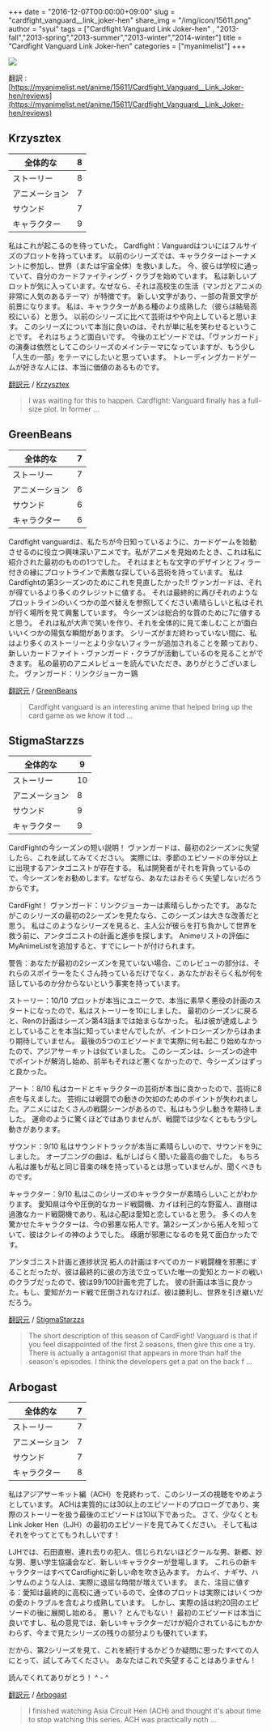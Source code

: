 +++
date = "2016-12-07T00:00:00+09:00"
slug = "cardfight_vanguard__link_joker-hen"
share_img = "/img/icon/15611.png"
author = "syui"
tags = ["Cardfight Vanguard Link Joker-hen" , "2013-fall","2013-spring","2013-summer","2013-winter","2014-winter"]
title = "Cardfight Vanguard Link Joker-hen"
categories = ["myanimelist"]
+++

![](https://myanimelist.cdn-dena.com/images/anime/3/44566.jpg)


<!--more-->

翻訳 : [https://myanimelist.net/anime/15611/Cardfight_Vanguard__Link_Joker-hen/reviews](https://myanimelist.net/anime/15611/Cardfight_Vanguard__Link_Joker-hen/reviews)


## Krzysztex



全体的な|  8
--- | ---
ストーリー|  8
アニメーション|  7
サウンド|  7
キャラクター|  9

私はこれが起こるのを待っていた。  Cardfight：Vanguardはついにはフルサイズのプロットを持っています。
以前のシリーズでは、キャラクターはトーナメントに参加し、世界（または宇宙全体）を救いました。 今、彼らは学校に通っていて、自分のカードファイティング・クラブを始めています。
私は新しいプロットが気に入っています。なぜなら、それは高校生の生活（マンガとアニメの非常に人気のあるテーマ）が特徴です。 新しい文字があり、一部の背景文字が前景になります。 私は、キャラクターがある種のより成熟した（彼らは結局高校にいる）と思う。
以前のシリーズに比べて芸術はやや向上していると思います。
このシリーズについて本当に良いのは、それが単に私を笑わせるということです。 それはちょうど面白いです。
今後のエピソードでは、「ヴァンガード」の演奏は依然としてこのシリーズのメインテーマになっていますが、もう少し「人生の一部」をテーマにしたいと思っています。
トレーディングカードゲームが好きな人には、本当に価値のあるものです。

[翻訳元](https://myanimelist.net/reviews.php?id=86519) / [Krzysztex](https://myanimelist.net/profile/Krzysztex/reviews)


> I was waiting for this to happen. Cardfight: Vanguard finally has a full-size plot.  In former  ...

## GreenBeans



全体的な|  7
--- | ---
ストーリー|  7
アニメーション|  6
サウンド|  6
キャラクター|  6

Cardfight vanguardは、私たちが今日知っているように、カードゲームを始動させるのに役立つ興味深いアニメです。私がアニメを見始めたとき、これは私に紹介された最初のものの1つでした。 それはまともな文字のデザインとフィラー付きの縁にプロットラインで素敵な探している芸術を持っています。 私はCardfightの第3シーズンのためにこれを見直したかった!! ヴァンガードは、それが得ているより多くのクレジットに値する。 それは最終的に再びそれのようなプロットラインのいくつかの並べ替えを参照してください素晴らしいと私はそれが行く場所を見て興奮しています。 今シーズンは総合的な質のために7に値すると思う。 それは私が大声で笑いを作り、それを全体的に見て楽しむことが面白いいくつかの陽気な瞬間があります。 シリーズがまだ終わっていない間に、私はより多くのストーリーとより少ないフィラーが追加されることを願っており、新しいカードファイト・ヴァンガード・クラブが活動しているのを見ることができます。 私の最初のアニメレビューを読んでいただき、ありがとうございました。 ヴァンガード：リンクジョーカー鶏

[翻訳元](https://myanimelist.net/reviews.php?id=93447) / [GreenBeans](https://myanimelist.net/profile/GreenBeans/reviews)


> Cardfight vanguard is an interesting anime that helped bring up the card game as we know it tod ...

## StigmaStarzzs



全体的な|  9
--- | ---
ストーリー|  10
アニメーション|  8
サウンド|  9
キャラクター|  9

CardFightの今シーズンの短い説明！ ヴァンガードは、最初の2シーズンに失望したら、これを試してみてください。 実際には、季節のエピソードの半分以上に出現するアンタゴニストが存在する。 私は開発者がそれを背負っているので、今シーズンをお勧めします。なぜなら、あなたはおそらく失望しないだろうからです。

CardFight！ ヴァンガード：リンクジョーカーは素晴らしかったです。 あなたがこのシリーズの最初の2シーズンを見たなら、このシーズンは大きな改善だと思う。 私はこのようなシリーズを見ると、主人公が彼らを打ち負かして世界を救う前に、アンタゴニストの計画と進歩を探します。  Animeリストの評価にMyAnimeListを追加すると、すでにレートが付けられます。

警告：あなたが最初の2シーズンを見ていない場合、このレビューの部分は、それらのスポイラーをたくさん持っているだけでなく、あなたがおそらく私が何を話しているのか分からないという事実を持っています。

ストーリー：10/10
プロットが本当にユニークで、本当に素早く悪役の計画のスタートになったので、私はストーリーを10にしました。 最初のシーズンに戻ると、Renの計画はシーズン第43話までは始まらなかった。 私は彼が達成しようとしていることを本当に知っていませんでしたが、イントロシーズンからはあまり期待していません。 最後の5つのエピソードまで実際に何も起こり始めなかったので、アジアサーキットは似ていました。 このシーズンは、シーズンの途中でポイントが解消し始め、前半もそれほど悪くなかったので、今シーズンはずっと良かった。

アート：8/10
私はカードとキャラクターの芸術が本当に良かったので、芸術に8点を与えました。 芸術には戦闘での動きの欠如のためのポイントが失われました。アニメにはたくさんの戦闘シーンがあるので、私はもう少し動きを期待しました。 運命のように驚くほどではありませんが、戦闘では少なくとももう少し動きがあります。

サウンド：9/10
私はサウンドトラックが本当に素晴らしいので、サウンドを9にしました。 オープニングの曲は、私がしばらく聞いた最高の曲でした。 もちろん私は誰もが私と同じ音楽の味を持っているとは思っていませんが、聞くべきものです。

キャラクター：9/10
私はこのシリーズのキャラクターが素晴らしいことがわかります。 愛知県は今や圧倒的なカード戦闘機、カイは利己的な野蛮人、直樹は過激なカード戦闘機であり、私は心配は愛知と恋していると思う。 多くの人を驚かせたキャラクターは、今の邪悪な拓人です。第2シーズンから拓人を知っていて、彼はクレイの神のようでした。 琢磨が邪悪になるのを見て面白かったです。

アンタゴニスト計画と進捗状況
拓人の計画はすべてのカード戦闘機を邪悪にすることだったが、彼は最終的に彼の方法で立っていた唯一の愛知とカードの戦いのクラブだったので、彼は99/100計画を完了した。 彼の計画は本当に良かった。もし、愛知がカード戦で圧倒されなければ、彼は勝利し、世界を引き継いだだろう。

[翻訳元](https://myanimelist.net/reviews.php?id=194819) / [StigmaStarzzs](https://myanimelist.net/profile/StigmaStarzzs/reviews)


> The short description of this season of CardFight! Vanguard is that if you feel disappointed of the first 2 seasons, then give this one a try. There is actually a antagonist that appears in more than half the season's episodes. I think the developers get a pat on the back f ...

## Arbogast



全体的な|  7
--- | ---
ストーリー|  7
アニメーション|  7
サウンド|  7
キャラクター|  8

私はアジアサーキット編（ACH）を見終わって、このシリーズの視聴をやめようとしています。  ACHは実質的には30以上のエピソードのプロローグであり、実際のストーリーを扱う最後のエピソードは10以下であった。 さて、少なくともLink Joker Hen（LJH）の最初のエピソードを見てみてください。 そして私はそれをやってとてもうれしいです！

LJHでは、石田直樹、連れ去りの犯人、信じられないほどクールな男、新郷、妙な男、悪い学生協議会など、新しいキャラクターが登場します。 これらの新キャラクターはすべてCardfightに新しい命を吹き込みます。 カムイ、ナギサ、ハンサムのような人は、実際に退屈な時間が増えています。
また、注目に値する：愛知は最終的に高校に通っているので、全体のプロットは実際にはいくつかの愛のトラブルを含むより成熟しています。
しかし、実際の話は約20回のエピソードの後に​​展開し始める。 悪い？ とんでもない！ 最初のエピソードは本当に良いですし、私の意見では、新しいキャラクターだけが紹介されているにもかかわらず、今まで見たシリーズの残りの部分よりも優れています。

だから、第2シリーズを見て、これを続行するかどうか疑問に思ったすべての人にとって、試してみてください。 あなたはこれで失望することはありません！

読んでくれてありがとう！  ^  -  ^

[翻訳元](https://myanimelist.net/reviews.php?id=125525) / [Arbogast](https://myanimelist.net/profile/Arbogast/reviews)


> I finished watching Asia Circuit Hen (ACH) and thought it's about time to stop watching this series. ACH was practically noth ...
